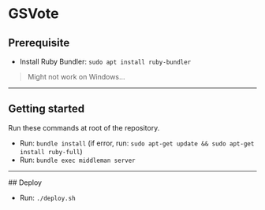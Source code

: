 # GSVote

## Prerequisite

- Install Ruby Bundler: `sudo apt install ruby-bundler`

> Might not work on Windows...

---

## Getting started

Run these commands at root of the repository.

- Run: `bundle install` (if error, run: `sudo apt-get update && sudo apt-get install ruby-full`)
- Run: `bundle exec middleman server`

---

## Deploy

- Run: `./deploy.sh`